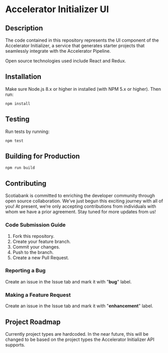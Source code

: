# Accelerator Initializer UI

## Description

The code contained in this repository represents the UI component of the Accelerator Initializer, a service that generates starter projects that seamlessly integrate with
the Accelerator Pipeline.

Open source technologies used include React and Redux.

## Installation
Make sure Node.js 8.x or higher in installed (with NPM 5.x or higher). Then run:

```
npm install
```

## Testing

Run tests by running:

```
npm test
```

## Building for Production

```
npm run build
```

## Contributing

Scotiabank is committed to enriching the developer community through open source collaboration. We’ve just begun this exciting journey with all of you! At present, we’re only accepting contributions from individuals with whom we have a prior agreement. Stay tuned for more updates from us!

### Code Submission Guide

1. Fork this repository.
2. Create your feature branch.
3. Commit your changes.
4. Push to the branch.
5. Create a new Pull Request.

### Reporting a Bug

Create an issue in the Issue tab and mark it with "**bug**" label.

### Making a Feature Request

Create an issue in the Issue tab and mark it with "**enhancement**" label.

## Project Roadmap

Currently project types are hardcoded. In the near future, this will be changed to be based on the project types the Accelerator Initializer API supports.